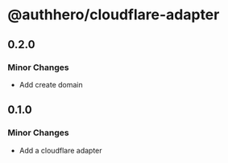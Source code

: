 # @authhero/cloudflare-adapter

## 0.2.0

### Minor Changes

- Add create domain

## 0.1.0

### Minor Changes

- Add a cloudflare adapter
